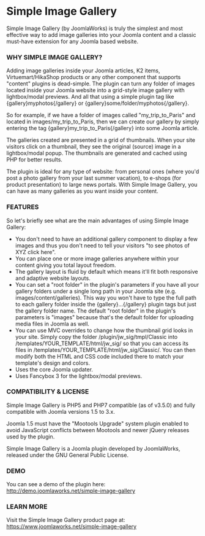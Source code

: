 Simple Image Gallery
====================

Simple Image Gallery (by JoomlaWorks) is truly the simplest and most effective way to add image galleries into your Joomla content and a classic must-have extension for any Joomla based website.

### WHY SIMPLE IMAGE GALLERY?
Adding image galleries inside your Joomla articles, K2 items, Virtuemart/HikaShop products or any other component that supports "content" plugins is dead-simple. The plugin can turn any folder of images located inside your Joomla website into a grid-style image gallery with lightbox/modal previews. And all that using a simple plugin tag like {gallery}myphotos{/gallery} or {gallery}some/folder/myphotos{/gallery}.

So for example, if we have a folder of images called "my_trip_to_Paris" and located in images/my_trip_to_Paris, then we can create our gallery by simply entering the tag {gallery}my_trip_to_Paris{/gallery} into some Joomla article.

The galleries created are presented in a grid of thumbnails. When your site visitors click on a thumbnail, they see the original (source) image in a lightbox/modal popup. The thumbnails are generated and cached using PHP for better results.

The plugin is ideal for any type of website: from personal ones (where you'd post a photo gallery from your last summer vacation), to e-shops (for product presentation) to large news portals. With Simple Image Gallery, you can have as many galleries as you want inside your content.

### FEATURES
So let's briefly see what are the main advantages of using Simple Image Gallery:
- You don't need to have an additional gallery component to display a few images and thus you don't need to tell your visitors "to see photos of XYZ click here".
- You can place one or more image galleries anywhere within your content giving you total layout freedom.
- The gallery layout is fluid by default which means it'll fit both responsive and adaptive website layouts.
- You can set a "root folder" in the plugin's parameters if you have all your gallery folders under a single long path in your Joomla site (e.g. images/content/galleries). This way you won't have to type the full path to each gallery folder inside the {gallery}...{/gallery} plugin tags but just the gallery folder name. The default "root folder" in the plugin's parameters is "images" because that's the default folder for uploading media files in Joomla as well.
- You can use MVC overrides to change how the thumbnail grid looks in your site. Simply copy the folder /plugin/jw_sig/tmpl/Classic into /templates/YOUR_TEMPLATE/html/jw_sig/ so that you can access its files in /templates/YOUR_TEMPLATE/html/jw_sig/Classic/. You can then modify both the HTML and CSS code included there to match your template's design and colors.
- Uses the core Joomla updater.
- Uses Fancybox 3 for the lightbox/modal previews.

### COMPATIBILITY & LICENSE
Simple Image Gallery is PHP5 and PHP7 compatible (as of v3.5.0) and fully compatible with Joomla versions 1.5 to 3.x.

Joomla 1.5 must have the "Mootools Upgrade" system plugin enabled to avoid JavaScript conflicts between Mootools and newer jQuery releases used by the plugin.

Simple Image Gallery is a Joomla plugin developed by JoomlaWorks, released under the GNU General Public License.

### DEMO
You can see a demo of the plugin here: http://demo.joomlaworks.net/simple-image-gallery

### LEARN MORE
Visit the Simple Image Gallery product page at: https://www.joomlaworks.net/simple-image-gallery
